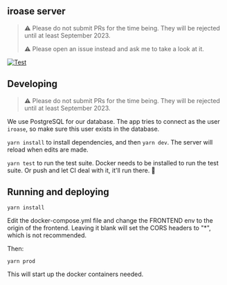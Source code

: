 iroase server
---

> ⚠️ Please do not submit PRs for the time being. They will be rejected until at least September 2023.
> 
> ⚠️ Please open an issue instead and ask me to take a look at it.

[![Test](https://github.com/iroase-app/server/actions/workflows/test.yml/badge.svg?branch=main)](https://github.com/iroase-app/server/actions/workflows/test.yml)

## Developing

> ⚠️ Please do not submit PRs for the time being. They will be rejected until at least September 2023.

We use PostgreSQL for our database. The app tries to connect as the user `iroase`, so make sure this user exists in the database.

`yarn install` to install dependencies, and then `yarn dev`. The server will reload when edits are made.

`yarn test` to run the test suite. Docker needs to be installed to run the test suite. Or push and let CI deal with it, it'll run there. 🤷

## Running and deploying

```
yarn install
```

Edit the docker-compose.yml file and change the FRONTEND env to the origin of the frontend. Leaving it blank will set the CORS headers to "*", which is not recommended.

Then:

```
yarn prod
```

This will start up the docker containers needed.
